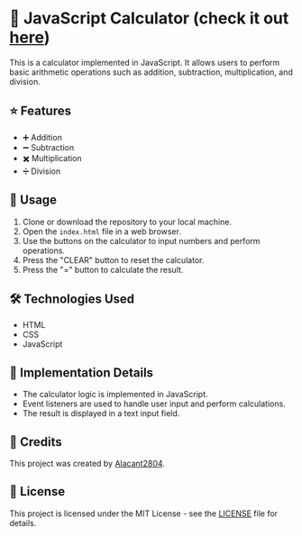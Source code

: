 # 🧮 JavaScript Calculator (check it out [here](https://alacant2804.github.io/Calculator/))

This is a calculator implemented in JavaScript. It allows users to perform basic arithmetic operations such as addition, subtraction, multiplication, and division.

## ⭐ Features

- ➕ Addition
- ➖ Subtraction
- ✖️ Multiplication
- ➗ Division

## 🚀 Usage

1. Clone or download the repository to your local machine.
2. Open the `index.html` file in a web browser.
3. Use the buttons on the calculator to input numbers and perform operations.
4. Press the "CLEAR" button to reset the calculator.
5. Press the "=" button to calculate the result.

## 🛠️ Technologies Used

- HTML
- CSS
- JavaScript

## 📝 Implementation Details

- The calculator logic is implemented in JavaScript.
- Event listeners are used to handle user input and perform calculations.
- The result is displayed in a text input field.

## 🙌 Credits

This project was created by [Alacant2804](https://github.com/Alacant2804).

## 📄 License

This project is licensed under the MIT License - see the [LICENSE](https://github.com/Alacant2804/Calculator/blob/main/LICENSE) file for details.
